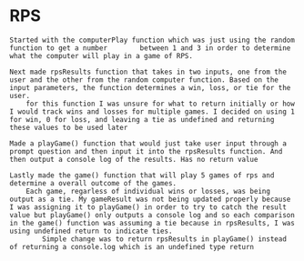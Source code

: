 # RPS

    Started with the computerPlay function which was just using the random function to get a number        between 1 and 3 in order to determine what the computer will play in a game of RPS.

    Next made rpsResults function that takes in two inputs, one from the user and the other from the random computer function. Based on the input parameters, the function determines a win, loss, or tie for the user.
        for this function I was unsure for what to return initially or how I would track wins and losses for multiple games. I decided on using 1 for win, 0 for loss, and leaving a tie as undefined and returning these values to be used later

    Made a playGame() function that would just take user input through a prompt question and then input it into the rpsResults function. And then output a console log of the results. Has no return value

    Lastly made the game() function that will play 5 games of rps and determine a overall outcome of the games.
        Each game, regarless of individual wins or losses, was being output as a tie. My gameResult was not being updated properly because I was assigning it to playGame() in order to try to catch the result value but playGame() only outputs a console log and so each comparison in the game() function was assuming a tie because in rpsResults, I was using undefined return to indicate ties.
            Simple change was to return rpsResults in playGame() instead of returning a console.log which is an undefined type return
